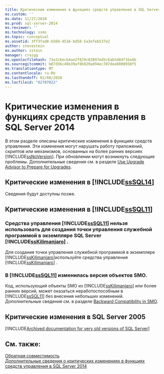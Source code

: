 ```yaml
---
title: Критические изменения в функциях средств управления в SQL Server 2014 | Документация Майкрософт
ms.custom: ''
ms.date: 11/27/2018
ms.prod: sql-server-2014
ms.reviewer: ''
ms.technology: ssms
ms.topic: conceptual
ms.assetid: 3ff3fad8-b569-4516-bd58-5a3efeb537e2
author: stevestein
ms.author: sstein
manager: craigg
ms.openlocfilehash: 73e2c6ecb4ae2f829c02897ed5c6ab5d84f1ba4b
ms.sourcegitcommit: b87d36c46b39af8b929ad94ec707dee8800950f5
ms.translationtype: MT
ms.contentlocale: ru-RU
ms.lasthandoff: 02/08/2020
ms.locfileid: "62787022"
---
```

# <a name="breaking-changes-to-management-tools-features-in-sql-server-2014"></a>Критические изменения в функциях средств управления в SQL Server 2014
  В этом разделе описаны критические изменения в функциях средств управления. Эти изменения могут нарушать работу приложений, скриптов или механизмов, основанных на более ранних версиях [!INCLUDE[ssNoVersion](../includes/ssnoversion-md.md)]. При обновлении могут возникнуть следующие проблемы. Дополнительные сведения см. в разделе [Use Upgrade Advisor to Prepare for Upgrades](../../2014/sql-server/install/use-upgrade-advisor-to-prepare-for-upgrades.md).  
  
## <a name="breaking-changes-in-includesssql14includessssql14-mdmd"></a>Критические изменения в [!INCLUDE[ssSQL14](../includes/sssql14-md.md)]  
 Сведения будут доступны позже.  
  
## <a name="breaking-changes-in-includesssql11includessssql11-mdmd"></a>Критические изменения в [!INCLUDE[ssSQL11](../includes/sssql11-md.md)]  
  
### <a name="you-cannot-use-includesssql11includessssql11-mdmd-management-tools-to-create-a-utility-control-point-on-a-includesskilimanjaroincludessskilimanjaro-mdmd-instance-of-sql-server"></a>Средства управления [!INCLUDE[ssSQL11](../includes/sssql11-md.md)] нельзя использовать для создания точки управления служебной программой в экземпляре SQL Server [!INCLUDE[ssKilimanjaro](../includes/sskilimanjaro-md.md)] .  
 Для создания точки управления служебной программой в экземпляре [!INCLUDE[ssKilimanjaro](../includes/sskilimanjaro-md.md)]используйте средства управления [!INCLUDE[ssKilimanjaro](../includes/sskilimanjaro-md.md)] .  
  
### <a name="smo-has-been-reversioned-in-includesssql11includessssql11-mdmd"></a>В [!INCLUDE[ssSQL11](../includes/sssql11-md.md)] изменилась версия объектов SMO.  
 Код, использующий объекты SMO из [!INCLUDE[ssKilimanjaro](../includes/sskilimanjaro-md.md)] или более ранних версий, может оказаться неработоспособным в [!INCLUDE[ssSQL11](../includes/sssql11-md.md)] без внесения небольших изменений. Дополнительные сведения см. в разделе [Backward Compatibility in SMO](../relational-databases/server-management-objects-smo/backward-compatibility-in-smo.md).  

## <a name="previous-versions"></a>Критические изменения в SQL Server 2005  

[!INCLUDE[Archived documentation for very old versions of SQL Server](../includes/paragraph-content/previous-versions-archive-documentation-sql-server.md)]

## <a name="see-also"></a>См. также:  
 [Обратная совместимость](../../2014/getting-started/backward-compatibility.md)  
 [Дополнительные сведения о критических изменениях в функциях средств управления в SQL Server 2014](breaking-changes-to-database-engine-features-in-sql-server-2016.md?view=sql-server-2014)  
  
  
